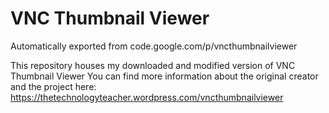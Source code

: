 # VNC Thumbnail Viewer
Automatically exported from code.google.com/p/vncthumbnailviewer

This repository houses my downloaded and modified version of VNC Thumbnail Viewer
You can find more information about the original creator and the project here:
https://thetechnologyteacher.wordpress.com/vncthumbnailviewer
